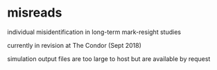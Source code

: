 # misreads
individual misidentification in long-term mark-resight studies

currently in revision at The Condor (Sept 2018)

simulation output files are too large to host but are available by request